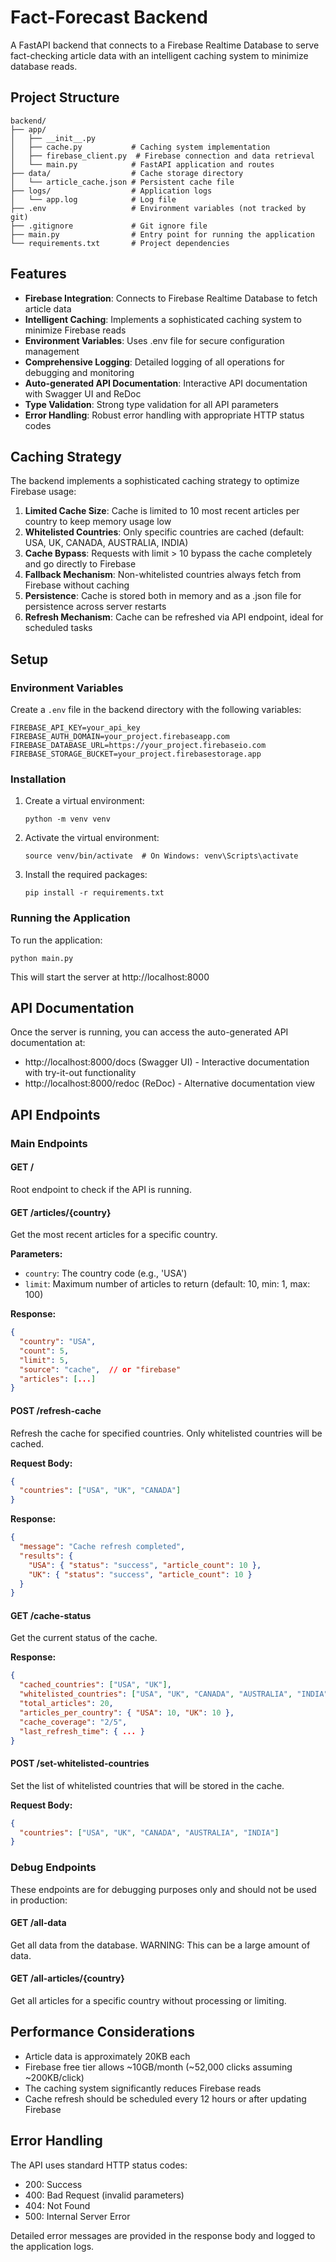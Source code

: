 # Fact-Forecast Backend

A FastAPI backend that connects to a Firebase Realtime Database to serve fact-checking article data with an intelligent caching system to minimize database reads.

## Project Structure

```
backend/
├── app/
│   ├── __init__.py
│   ├── cache.py           # Caching system implementation
│   ├── firebase_client.py  # Firebase connection and data retrieval
│   └── main.py            # FastAPI application and routes
├── data/                  # Cache storage directory
│   └── article_cache.json # Persistent cache file
├── logs/                  # Application logs
│   └── app.log            # Log file
├── .env                   # Environment variables (not tracked by git)
├── .gitignore             # Git ignore file
├── main.py                # Entry point for running the application
└── requirements.txt       # Project dependencies
```

## Features

- **Firebase Integration**: Connects to Firebase Realtime Database to fetch article data
- **Intelligent Caching**: Implements a sophisticated caching system to minimize Firebase reads
- **Environment Variables**: Uses .env file for secure configuration management
- **Comprehensive Logging**: Detailed logging of all operations for debugging and monitoring
- **Auto-generated API Documentation**: Interactive API documentation with Swagger UI and ReDoc
- **Type Validation**: Strong type validation for all API parameters
- **Error Handling**: Robust error handling with appropriate HTTP status codes

## Caching Strategy

The backend implements a sophisticated caching strategy to optimize Firebase usage:

1. **Limited Cache Size**: Cache is limited to 10 most recent articles per country to keep memory usage low
2. **Whitelisted Countries**: Only specific countries are cached (default: USA, UK, CANADA, AUSTRALIA, INDIA)
3. **Cache Bypass**: Requests with limit > 10 bypass the cache completely and go directly to Firebase
4. **Fallback Mechanism**: Non-whitelisted countries always fetch from Firebase without caching
5. **Persistence**: Cache is stored both in memory and as a .json file for persistence across server restarts
6. **Refresh Mechanism**: Cache can be refreshed via API endpoint, ideal for scheduled tasks

## Setup

### Environment Variables

Create a `.env` file in the backend directory with the following variables:

```
FIREBASE_API_KEY=your_api_key
FIREBASE_AUTH_DOMAIN=your_project.firebaseapp.com
FIREBASE_DATABASE_URL=https://your_project.firebaseio.com
FIREBASE_STORAGE_BUCKET=your_project.firebasestorage.app
```

### Installation

1. Create a virtual environment:
   ```
   python -m venv venv
   ```

2. Activate the virtual environment:
   ```
   source venv/bin/activate  # On Windows: venv\Scripts\activate
   ```

3. Install the required packages:
   ```
   pip install -r requirements.txt
   ```

### Running the Application

To run the application:

```
python main.py
```

This will start the server at http://localhost:8000

## API Documentation

Once the server is running, you can access the auto-generated API documentation at:
- http://localhost:8000/docs (Swagger UI) - Interactive documentation with try-it-out functionality
- http://localhost:8000/redoc (ReDoc) - Alternative documentation view

## API Endpoints

### Main Endpoints

#### GET /

Root endpoint to check if the API is running.

#### GET /articles/{country}

Get the most recent articles for a specific country.

**Parameters:**
- `country`: The country code (e.g., 'USA')
- `limit`: Maximum number of articles to return (default: 10, min: 1, max: 100)

**Response:**
```json
{
  "country": "USA",
  "count": 5,
  "limit": 5,
  "source": "cache",  // or "firebase"
  "articles": [...]
}
```

#### POST /refresh-cache

Refresh the cache for specified countries. Only whitelisted countries will be cached.

**Request Body:**
```json
{
  "countries": ["USA", "UK", "CANADA"]
}
```

**Response:**
```json
{
  "message": "Cache refresh completed",
  "results": {
    "USA": { "status": "success", "article_count": 10 },
    "UK": { "status": "success", "article_count": 10 }
  }
}
```

#### GET /cache-status

Get the current status of the cache.

**Response:**
```json
{
  "cached_countries": ["USA", "UK"],
  "whitelisted_countries": ["USA", "UK", "CANADA", "AUSTRALIA", "INDIA"],
  "total_articles": 20,
  "articles_per_country": { "USA": 10, "UK": 10 },
  "cache_coverage": "2/5",
  "last_refresh_time": { ... }
}
```

#### POST /set-whitelisted-countries

Set the list of whitelisted countries that will be stored in the cache.

**Request Body:**
```json
{
  "countries": ["USA", "UK", "CANADA", "AUSTRALIA", "INDIA"]
}
```

### Debug Endpoints

These endpoints are for debugging purposes only and should not be used in production:

#### GET /all-data

Get all data from the database. WARNING: This can be a large amount of data.

#### GET /all-articles/{country}

Get all articles for a specific country without processing or limiting.

## Performance Considerations

- Article data is approximately 20KB each
- Firebase free tier allows ~10GB/month (~52,000 clicks assuming ~200KB/click)
- The caching system significantly reduces Firebase reads
- Cache refresh should be scheduled every 12 hours or after updating Firebase

## Error Handling

The API uses standard HTTP status codes:
- 200: Success
- 400: Bad Request (invalid parameters)
- 404: Not Found
- 500: Internal Server Error

Detailed error messages are provided in the response body and logged to the application logs.
